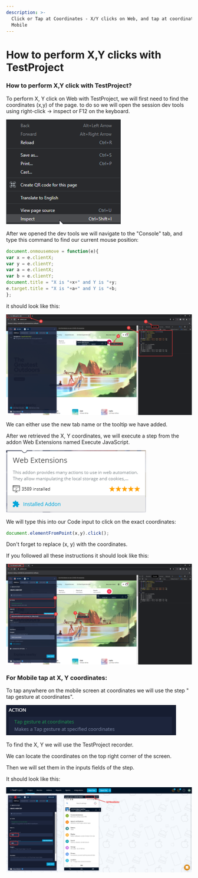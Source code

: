 ```yaml
---
description: >-
  Click or Tap at Coordinates - X/Y clicks on Web, and tap at coordinates for
  Mobile
---
```


# How to perform X,Y clicks with TestProject

### **How to perform X,Y click with TestProject?** <a href="#h_6bd81c6d03" id="h_6bd81c6d03"></a>

To perform X, Y click on Web with TestProject, we will first need to find the coordinates (x,y) of the page. to do so we will open the session dev tools using right-click -> inspect or F12 on the keyboard.

![](<../../.gitbook/assets/image (499).png>)

After we opened the dev tools we will navigate to the "Console" tab, and type this command to find our current mouse position:

```javascript
document.onmousemove = function(e){
var x = e.clientX;
var y = e.clientY;
var a = e.clientX;
var b = e.clientY;
document.title = "X is "+x+" and Y is "+y;
e.target.title = "X is "+a+" and Y is "+b;
};
```

it should look like this:

![](<../../.gitbook/assets/image (534) (2).png>)

We can either use the new tab name or the tooltip we have added.

After we retrieved the X, Y coordinates, we will execute a step from the addon Web Extensions named Execute JavaScript.

![](<../../.gitbook/assets/image (485).png>)

We will type this into our Code input to click on the exact coordinates:

```javascript
document.elementFromPoint(x,y).click();
```

Don't forget to replace (x, y) with the coordinates.

If you followed all these instructions it should look like this:

![](<../../.gitbook/assets/image (528).png>)

### **For Mobile tap at X, Y coordinates:** <a href="#h_6688e64dea" id="h_6688e64dea"></a>

To tap anywhere on the mobile screen at coordinates we will use the step " tap gesture at coordinates".

![](<../../.gitbook/assets/image (477) (1).png>)

To find the X, Y we will use the TestProject recorder.

We can locate the coordinates on the top right corner of the screen.

Then we will set them in the inputs fields of the step.

It should look like this:

![](<../../.gitbook/assets/image (568).png>)
